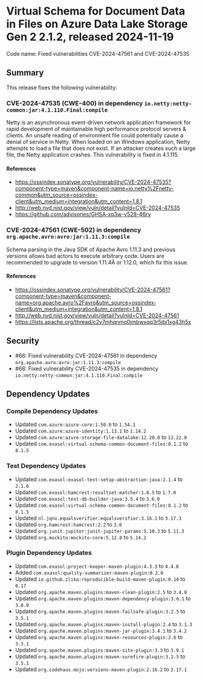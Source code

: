# Virtual Schema for Document Data in Files on Azure Data Lake Storage Gen 2 2.1.2, released 2024-11-19

Code name: Fixed vulnerabilities CVE-2024-47561 and CVE-2024-47535

## Summary

This release fixes the following vulnerability:

### CVE-2024-47535 (CWE-400) in dependency `io.netty:netty-common:jar:4.1.110.Final:compile`
Netty is an asynchronous event-driven network application framework for rapid development of maintainable high performance protocol servers & clients. An unsafe reading of environment file could potentially cause a denial of service in Netty. When loaded on an Windows application, Netty attempts to load a file that does not exist. If an attacker creates such a large file, the Netty application crashes. This vulnerability is fixed in 4.1.115.
#### References
* https://ossindex.sonatype.org/vulnerability/CVE-2024-47535?component-type=maven&component-name=io.netty%2Fnetty-common&utm_source=ossindex-client&utm_medium=integration&utm_content=1.8.1
* http://web.nvd.nist.gov/view/vuln/detail?vulnId=CVE-2024-47535
* https://github.com/advisories/GHSA-xq3w-v528-46rv

### CVE-2024-47561 (CWE-502) in dependency `org.apache.avro:avro:jar:1.11.3:compile`
Schema parsing in the Java SDK of Apache Avro 1.11.3 and previous versions allows bad actors to execute arbitrary code.
Users are recommended to upgrade to version 1.11.4Â  or 1.12.0, which fix this issue.
#### References
* https://ossindex.sonatype.org/vulnerability/CVE-2024-47561?component-type=maven&component-name=org.apache.avro%2Favro&utm_source=ossindex-client&utm_medium=integration&utm_content=1.8.1
* http://web.nvd.nist.gov/view/vuln/detail?vulnId=CVE-2024-47561
* https://lists.apache.org/thread/c2v7mhqnmq0jmbwxqq3r5jbj1xg43h5x

## Security

* #66: Fixed vulnerability CVE-2024-47561 in dependency `org.apache.avro:avro:jar:1.11.3:compile`
* #68: Fixed vulnerability CVE-2024-47535 in dependency `io.netty:netty-common:jar:4.1.110.Final:compile`

## Dependency Updates

### Compile Dependency Updates

* Updated `com.azure:azure-core:1.50.0` to `1.54.1`
* Updated `com.azure:azure-identity:1.13.1` to `1.14.2`
* Updated `com.azure:azure-storage-file-datalake:12.20.0` to `12.22.0`
* Updated `com.exasol:virtual-schema-common-document-files:8.1.2` to `8.1.5`

### Test Dependency Updates

* Updated `com.exasol:exasol-test-setup-abstraction-java:2.1.4` to `2.1.6`
* Updated `com.exasol:hamcrest-resultset-matcher:1.6.5` to `1.7.0`
* Updated `com.exasol:test-db-builder-java:3.5.4` to `3.6.0`
* Updated `com.exasol:virtual-schema-common-document-files:8.1.2` to `8.1.5`
* Updated `nl.jqno.equalsverifier:equalsverifier:3.16.1` to `3.17.3`
* Updated `org.hamcrest:hamcrest:2.2` to `3.0`
* Updated `org.junit.jupiter:junit-jupiter-params:5.10.3` to `5.11.3`
* Updated `org.mockito:mockito-core:5.12.0` to `5.14.2`

### Plugin Dependency Updates

* Updated `com.exasol:project-keeper-maven-plugin:4.3.3` to `4.4.0`
* Added `com.exasol:quality-summarizer-maven-plugin:0.2.0`
* Updated `io.github.zlika:reproducible-build-maven-plugin:0.16` to `0.17`
* Updated `org.apache.maven.plugins:maven-clean-plugin:2.5` to `3.4.0`
* Updated `org.apache.maven.plugins:maven-dependency-plugin:3.6.1` to `3.8.0`
* Updated `org.apache.maven.plugins:maven-failsafe-plugin:3.2.5` to `3.5.1`
* Updated `org.apache.maven.plugins:maven-install-plugin:2.4` to `3.1.3`
* Updated `org.apache.maven.plugins:maven-jar-plugin:3.4.1` to `3.4.2`
* Updated `org.apache.maven.plugins:maven-resources-plugin:2.6` to `3.3.1`
* Updated `org.apache.maven.plugins:maven-site-plugin:3.3` to `3.9.1`
* Updated `org.apache.maven.plugins:maven-surefire-plugin:3.2.5` to `3.5.1`
* Updated `org.codehaus.mojo:versions-maven-plugin:2.16.2` to `2.17.1`
